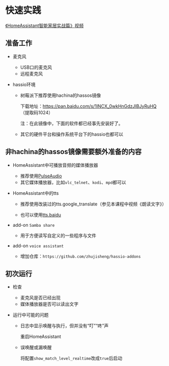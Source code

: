 # 快速实践

[《HomeAssistant智能家居实战篇》视频](https://study.163.com/course/courseLearn.htm?courseId=1006189053&share=2&shareId=400000000624093#/learn/video?lessonId=1281875008&courseId=1006189053)

## 准备工作

- 麦克风
    + USB口的麦克风
    + 远程麦克风

- hassio环境
    + 树莓派下推荐使用hachina的hassos镜像
    
        下载地址：https://pan.baidu.com/s/1INCX_0wkHnGdzJIBJyRuHQ （提取码1024）

        注：在此镜像中，下面的软件都已经事先安装好了。

    + 其它的硬件平台和操作系统平台下的hassio也都可以

## 非hachina的hassos镜像需要额外准备的内容

- HomeAssistant中可播放音频的媒体播放器
    + 推荐使用[PulseAudio](https://github.com/zhujisheng/HAComponent/tree/master/pulseaudio)
    + 其它媒体播放器，比如`vlc_telnet`、`kodi`、`mpd`都可以

- HomeAssistant中的tts

    + 推荐使用改装过的tts.google_translate（参见本课程中视频《朗读文字》）

    + 也可以使用[tts.baidu](https://www.home-assistant.io/integrations/baidu/)

- add-on `Samba share`

    + 用于方便读写自定义的一些程序与文件

- add-on `voice assistant`

    + 增加仓库：`https://github.com/zhujisheng/hassio-addons`

## 初次运行

- 检查
    + 麦克风是否已经出现
    + 媒体播放器是否可以读出文字

- 运行中可能的问题

    - 日志中显示唤醒与执行，但并没有“叮”“咚”声

      重启HomeAssistant

    - 误唤醒或漏唤醒

      将配置`show_match_level_realtime`改成`true`后启动